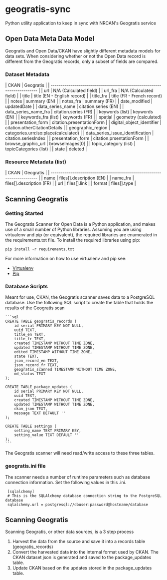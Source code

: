 # geogratis-sync

Python utility application to keep in sync with NRCAN's Geogratis service

## Open Data Meta Data Model

Geogratis and Open Data/CKAN have slightly different metadata models for data sets. When considering
whether or not the Open Data record is different from the Geogratis records, only a subset of fields are
compared.


### Dataset Metadata

| CKAN                             | Geogratis                            |
| ----------------------------------------------------------------------- |
| url                              | N/A (Calculated field)               |
| url_fra                          | N/A (Calculated field)               |
| title                            | title (EN - English record)          |
| title_fra                        | title (FR - French record)           |
| notes                            | summary (EN)                         |
| notes_fra                        | summary (FR)                         |
| date_modified                    | updatedDate                          |
| data_series_name                 | citation.series (EN)                 |
| data_series_name_fra             | citation.series (FR)                 |
| keywords (list)                  | keywords (EN)                        |
| keywords_fra (list)              | keywords (FR)                        |
| spatial                          | geometry (calculated)                |
| presentation_form                | citation.presentationForm            |
| digital_object_identifier        | citation.otherCitationDetails        |
| geographic_region                | categories.urn:iso:place(calculated) |
| data_series_issue_identification | citation.seriesIndex                 |
| presentation_form                | citation.prsentationForm             |
| browse_graphic_url               | browseImages[0]                      |
| topic_category (list)            | topicCategories (list)               |
| state                            | deleted                              |


### Resource Metadata (list)

| CKAN                             | Geogratis                            |
| ----------------------------------------------------------------------- |
| name                             | files[].description (EN)             |
| name_fra                         | files[].description (FR)             |
| url                              | files[].link                         |
| format                           | files[].type                         |

## Scanning Geogratis

### Getting Started

The Geogratis Scanner for Open Data is a Python application, and makes use of a small number of Python libraries.
Assuming you are using virtualenv and pip (or equivalent), the required libraries are enumerated in the requirements.txt
file. To install the required libraries using pip:

```pip install -r requirements.txt```

For more information on how to use virtualenv and pip see:

* [Virtualenv](http://virtualenv.readthedocs.org/en/latest/)
* [Pip](http://pip.readthedocs.org/en/latest/user_guide.html)



### Database Scripts

Meant for use, CKAN, the Geogratis scanner saves data to a PostgreSQL database. 
Use the following SQL script to create the table that holds the results of the Geogratis scan

    ```sql
    CREATE TABLE geogratis_records (
        id serial PRIMARY KEY NOT NULL,
        uuid TEXT,
        title_en TEXT,
        title_fr TEXT,
        created TIMESTAMP WITHOUT TIME ZONE,
        updated TIMESTAMP WITHOUT TIME ZONE,
        edited TIMESTAMP WITHOUT TIME ZONE,
        state TEXT,
        json_record_en TEXT,
        json_record_fr TEXT,
        geogratis_scanned TIMESTAMP WITHOUT TIME ZONE,
        od_status TEXT
    );
    
    CREATE TABLE package_updates (
        id serial PRIMARY KEY NOT NULL,
        uuid TEXT,
        created TIMESTAMP WITHOUT TIME ZONE,
        updated TIMESTAMP WITHOUT TIME ZONE,
        ckan_json TEXT,
        message TEXT DEFAULT ''
    );
    
    CREATE TABLE settings (
        setting_name TEXT PRIMARY KEY,
        setting_value TEXT DEFAULT ''
    );
    ```

The Geogratis scanner will need read/write access to these three tables.

### geogratis.ini file

The scanner needs a number of runtime parameters such as database connection information. Set the
following values in this .ini.

```
 [sqlalchemy]
 # This is the SQLAlchemy database connection string to the PostgreSQL database
 sqlalchemy.url = postgresql://dbuser:password@hostname/database
```

## Scanning Geogratis

Scanning Geogratis, or other data sources, is a 3 step process
1. Harvest the data from the source and save it into a records table (geogratis_records)
2. Convert the harvested data into the internal format used by CKAN. 
   The CKAN dataset json is generated and saved to the package_updates table.
3. Update CKAN based on the updates stored in the package_updates table. 

